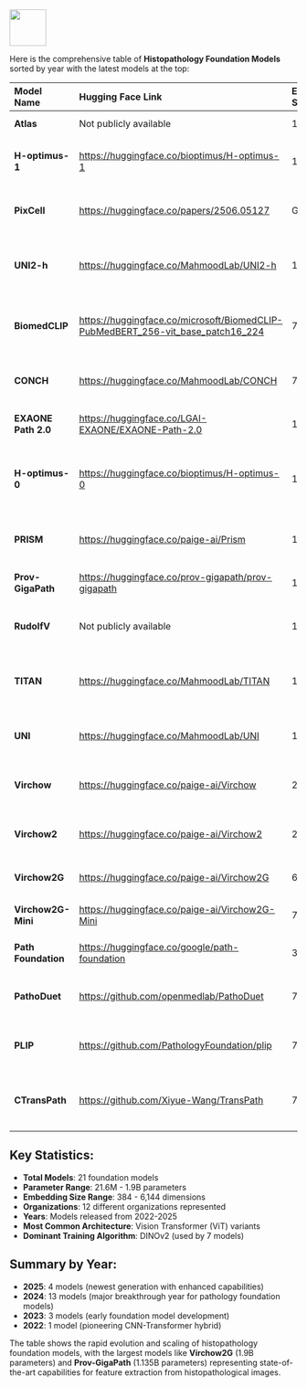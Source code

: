 <img src="https://r2cdn.perplexity.ai/pplx-full-logo-primary-dark%402x.png" style="height:64px;margin-right:32px"/>



Here is the comprehensive table of **Histopathology Foundation Models** sorted by year with the latest models at the top:


| Model Name | Hugging Face Link | Embedding Size | Parameters (M) | Architecture | Training Images | Training Algorithm | Organization | Key Task | Year |
| :-- | :-- | :-- | :-- | :-- | :-- | :-- | :-- | :-- | :-- |
| **Atlas** | Not publicly available | 1024 | 304.0 | RudolfV-based | 1.2M WSIs | RudolfV approach | Mayo Clinic + Charite + Aignostics | Enhanced RudolfV model | **2025** |
| **H-optimus-1** | https://huggingface.co/bioptimus/H-optimus-1 | 1536 | 1135.0 | ViT-G/14 | 1M+ WSIs from 800K+ patients | DINOv2 | Bioptimus | Advanced pathology foundation model | **2025** |
| **PixCell** | https://huggingface.co/papers/2506.05127 | Generative | 500.0 | Diffusion model | 69K WSIs (PanCan-30M) | Diffusion-based generation | Academic | Generative histopathology foundation model | **2025** |
| **UNI2-h** | https://huggingface.co/MahmoodLab/UNI2-h | 1536 | 681.0 | ViT-H/14 | 200M patches from 350K H\&E+IHC WSIs | DINOv2 | Mahmood Lab | Enhanced general-purpose pathology | **2025** |
| **BiomedCLIP** | https://huggingface.co/microsoft/BiomedCLIP-PubMedBERT_256-vit_base_patch16_224 | 768 | 200.0 | ViT-B/16 + PubMedBERT | 15M biomedical image-text pairs | Contrastive learning | Microsoft | General biomedical vision-language model | **2024** |
| **CONCH** | https://huggingface.co/MahmoodLab/CONCH | 768 | 200.0 | ViT-B/16 + Text Encoder | 1.17M image-caption pairs | Contrastive learning | Mahmood Lab | Vision-language pathology model | **2024** |
| **EXAONE Path 2.0** | https://huggingface.co/LGAI-EXAONE/EXAONE-Path-2.0 | 1024 | 300.0 | Vision Transformer | 37K WSIs | Direct slide-level supervision | LG AI Research | Biomarker prediction with limited data | **2024** |
| **H-optimus-0** | https://huggingface.co/bioptimus/H-optimus-0 | 1536 | 1135.0 | ViT-G/14 | Several hundred million images from 500K slides | DINOv2 | Bioptimus | Large-scale pathology diagnostics | **2024** |
| **PRISM** | https://huggingface.co/paige-ai/Prism | 1280 | 558.0 | Perceiver + BioGPT | 587K WSIs + 195K reports | CoCa (Contrastive Captioning) | Paige.ai + Microsoft | Slide-level analysis + report generation | **2024** |
| **Prov-GigaPath** | https://huggingface.co/prov-gigapath/prov-gigapath | 1536 | 1135.0 | ViT-G/14 + LongNet | 1.3B tiles from 171K WSIs | DINOv2 + LongNet | Microsoft + Providence | Whole-slide gigapixel analysis | **2024** |
| **RudolfV** | Not publicly available | 1024 | 304.0 | ViT-L/16 | 1.2M patches from 134K WSIs | DINOv2 + pathologist curation | Mayo Clinic + Charite + Aignostics | Pathologist-guided foundation model | **2024** |
| **TITAN** | https://huggingface.co/MahmoodLab/TITAN | 1024 | 300.0 | Transformer + Vision-Language | 335K WSIs + 423K synthetic captions | SSL + Vision-Language alignment | Mahmood Lab | Multimodal whole-slide foundation model | **2024** |
| **UNI** | https://huggingface.co/MahmoodLab/UNI | 1024 | 303.0 | ViT-L/16 | 100M patches from 100K WSIs | DINOv2 | Mahmood Lab | General-purpose pathology foundation | **2024** |
| **Virchow** | https://huggingface.co/paige-ai/Virchow | 2560 | 632.0 | ViT-H/14 | 1.5M WSIs | DINOv2 | Paige.ai | H\&E histopathology foundation model | **2024** |
| **Virchow2** | https://huggingface.co/paige-ai/Virchow2 | 2560 | 632.0 | ViT-H/14 | 3.1M H\&E + 400K IHC WSIs | DINOv2 | Paige.ai | Multi-scale H\&E + IHC foundation model | **2024** |
| **Virchow2G** | https://huggingface.co/paige-ai/Virchow2G | 6144 | 1900.0 | ViT-G/14 | 3.1M H\&E + 400K IHC WSIs | DINOv2 | Paige.ai | Large-scale pathology AI | **2024** |
| **Virchow2G-Mini** | https://huggingface.co/paige-ai/Virchow2G-Mini | 768 | 21.6 | ViT-S/14 (distilled) | 3.1M H\&E + 400K IHC WSIs | DINOv2 + distillation | Paige.ai | Lightweight pathology model | **2024** |
| **Path Foundation** | https://huggingface.co/google/path-foundation | 384 | 90.0 | ViT-S/16 | Large H\&E dataset | Masked Siamese Networks | Google | H\&E patch feature extraction | **2023** |
| **PathoDuet** | https://github.com/openmedlab/PathoDuet | 768 | 86.0 | ViT-B/16 | H\&E and IHC datasets | Cross-scale positioning + cross-stain transfer | OpenMEDLab | H\&E and IHC stain analysis | **2023** |
| **PLIP** | https://github.com/PathologyFoundation/plip | 768 | 149.0 | CLIP-based (ViT-B/32 + Text) | Twitter pathology image-text pairs | Contrastive learning (CLIP) | PathologyFoundation | Vision-language pathology model | **2023** |
| **CTransPath** | https://github.com/Xiyue-Wang/TransPath | 768 | 28.0 | Hybrid CNN-Transformer | 15M patches from 30K WSIs | SRCL (Semantically-Relevant Contrastive Learning) | Academic | CNN-Transformer hybrid for pathology | **2022** |



## Key Statistics:

- **Total Models**: 21 foundation models
- **Parameter Range**: 21.6M - 1.9B parameters
- **Embedding Size Range**: 384 - 6,144 dimensions
- **Organizations**: 12 different organizations represented
- **Years**: Models released from 2022-2025
- **Most Common Architecture**: Vision Transformer (ViT) variants
- **Dominant Training Algorithm**: DINOv2 (used by 7 models)

## Summary by Year:

- **2025**: 4 models (newest generation with enhanced capabilities)
- **2024**: 13 models (major breakthrough year for pathology foundation models)
- **2023**: 3 models (early foundation model development)
- **2022**: 1 model (pioneering CNN-Transformer hybrid)
  
The table shows the rapid evolution and scaling of histopathology foundation models, with the largest models like **Virchow2G** (1.9B parameters) and **Prov-GigaPath** (1.135B parameters) representing state-of-the-art capabilities for feature extraction from histopathological images.

